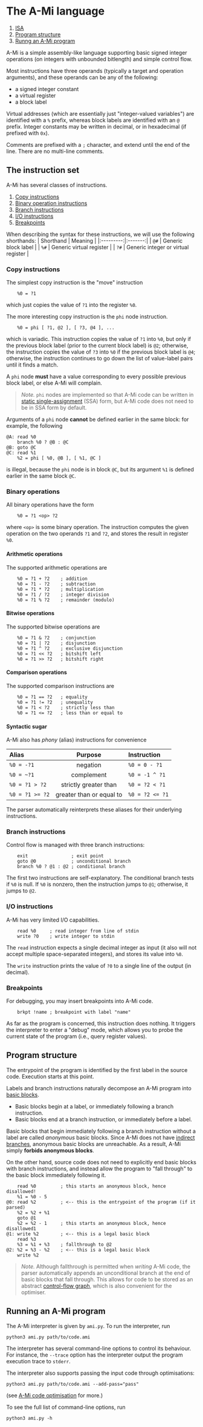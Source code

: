 # The A-Mi language

1. [ISA](#the-instruction-set)
1. [Program structure](#program-structure)
1. [Runng an A-Mi program](#running-an-a-mi-program)

A-Mi is a simple assembly-like language supporting basic signed integer operations (on integers with unbounded bitlength) and simple control flow.

Most instructions have three operands (typically a target and operation arguments), and these operands can be any of the following:
- a signed integer constant
- a virtual register
- a block label

Virtual addresses (which are essentially just "integer-valued variables") are identified with a `%` prefix, whereas block labels are identified with an `@` prefix.
Integer constants may be written in decimal, or in hexadecimal (if prefixed with `0x`).

Comments are prefixed with a `;` character, and extend until the end of the line.
There are no multi-line comments.

## The instruction set

A-Mi has several classes of instructions.

1. [Copy instructions](#copy-instructions)
1. [Binary operation instructions](#binary-operations)
1. [Branch instructions](#branch-instructions)
1. [I/O instructions](#io-instructions)
1. [Breakpoints](#breakpoints)

When describing the syntax for these instructions, we will use the following shorthands:
| Shorthand | Meaning |
|:---------:|:-------:|
| `@#`      | Generic block label |
| `%#`      | Generic virtual register |
| `?#`      | Generic integer or virtual register |

### Copy instructions

The simplest copy instruction is the "move" instruction
```ami
    %0 = ?1
```
which just copies the value of `?1` into the register `%0`.

The more interesting copy instruction is the `phi` node instruction.
```ami
    %0 = phi [ ?1, @2 ], [ ?3, @4 ], ...
```
which is variadic.
This instruction copies the value of `?1` into `%0`, but only if the previous block label (prior to the current block label) is `@2`; otherwise, the instruction copies the value of `?3` into `%0` if the previous block label is `@4`; otherwise, the instruction continues to go down the list of value-label pairs until it finds a match.

A `phi` node **must** have a value corresponding to every possible previous block label, or else A-Mi will complain.

> *Note.* `phi` nodes are implemented so that A-Mi code can be written in [static single-assignment](https://en.wikipedia.org/wiki/Static_single_assignment_form) (SSA) form, but A-Mi code does not need to be in SSA form by default.

Arguments of a `phi` node **cannot** be defined earlier in the same block: for example, the following
```ami
@A: read %0
    branch %0 ? @B : @C
@B: goto @C
@C: read %1
    %2 = phi [ %0, @B ], [ %1, @C ]
```
is illegal, because the `phi` node is in block `@C`, but its argument `%1` is defined earlier in the same block `@C`.

### Binary operations

All binary operations have the form
```ami
    %0 = ?1 <op> ?2
```
where `<op>` is some binary operation.
The instruction computes the given operation on the two operands `?1` and `?2`, and stores the result in register `%0`.

#### Arithmetic operations
The supported arithmetic operations are
```ami
    %0 = ?1 + ?2    ; addition
    %0 = ?1 - ?2    ; subtraction
    %0 = ?1 * ?2    ; multiplication
    %0 = ?1 / ?2    ; integer division
    %0 = ?1 % ?2    ; remainder (modulo)
```

#### Bitwise operations
The supported bitwise operations are
```ami
    %0 = ?1 & ?2    ; conjunction
    %0 = ?1 | ?2    ; disjunction
    %0 = ?1 ^ ?2    ; exclusive disjunction
    %0 = ?1 << ?2   ; bitshift left
    %0 = ?1 >> ?2   ; bitshift right
```

#### Comparison operations
The supported comparison instructions are
```ami
    %0 = ?1 == ?2   ; equality
    %0 = ?1 != ?2   ; unequality
    %0 = ?1 < ?2    ; strictly less than
    %0 = ?1 <= ?2   ; less than or equal to
```

#### Syntactic sugar
A-Mi also has *phony* (alias) instructions for convenience

| Alias           | Purpose                  | Instruction     |
|:----------------|:------------------------:|:----------------|
| `%0 = -?1`      | negation                 | `%0 = 0 - ?1`   |
| `%0 = ~?1`      | complement               | `%0 = -1 ^ ?1`  |
| `%0 = ?1 > ?2`  | strictly greater than    | `%0 = ?2 < ?1`  |
| `%0 = ?1 >= ?2` | greater than or equal to | `%0 = ?2 <= ?1` |

The parser automatically reinterprets these aliases for their underlying instructions.

### Branch instructions

Control flow is managed with three branch instructions:
```ami
    exit                ; exit point
    goto @0             ; unconditional branch
    branch %0 ? @1 : @2 ; conditional branch
```
The first two instructions are self-explanatory.
The conditional branch tests if `%0` is null.
If `%0` is nonzero, then the instruction jumps to `@1`; otherwise, it jumps to `@2`.

### I/O instructions

A-Mi has very limited I/O capabilities.
```ami
    read %0     ; read integer from line of stdin
    write ?0    ; write integer to stdin
```
The `read` instruction expects a single decimal integer as input (it also will not accept multiple space-separated integers), and stores its value into `%0`.

The `write` instruction prints the value of `?0` to a single line of the output (in decimal).

### Breakpoints

For debugging, you may insert breakpoints into A-Mi code.
```ami
    brkpt !name ; breakpoint with label "name"
```
As far as the program is concerned, this instruction does nothing.
It triggers the interpreter to enter a "debug" mode, which allows you to probe the current state of the program (i.e., query register values).

## Program structure

The entrypoint of the program is identified by the first label in the source code.
Execution starts at this point.

Labels and branch instructions naturally decompose an A-Mi program into [basic blocks](https://en.wikipedia.org/Basic_block).
- Basic blocks begin at a label, or immediately following a branch instruction.
- Basic blocks end at a branch instruction, or immediately before a label.

Basic blocks that begin immediately following a branch instruction without a label are called *anonymous* basic blocks.
Since A-Mi does not have [indirect branches](https://en.wikipedia.org/Indirect_branch), anonymous basic blocks are unreachable.
As a result, A-Mi simply **forbids anonymous blocks**.

On the other hand, source code does not need to explicitly end basic blocks with branch instructions, and instead allow the program to "fall through" to the basic block immediately following it.

```ami
    read %0         ; this starts an anonymous block, hence disallowed!
    %1 = %0 - 5
@0: read %2         ; <-- this is the entrypoint of the program (if it parsed)
    %2 = %2 + %1
    goto @1
    %2 = %2 - 1     ; this starts an anonymous block, hence disallowed1
@1: write %2        ; <-- this is a legal basic block
    read %3
    %3 = %1 + %3    ; fallthrough to @2
@2: %2 = %3 - %2    ; <-- this is a legal basic block
    write %2
```

> *Note.* Although fallthrough is permitted when *writing* A-Mi code, the parser automatically appends an unconditional branch at the end of basic blocks that fall through.
> This allows for code to be stored as an abstract [control-flow graph](https://en.wikipedia.org/wiki/Control-flow_graph), which is also convenient for the optimiser.

## Running an A-Mi program

The A-Mi interpreter is given by `ami.py`.
To run the interpreter, run
```console
python3 ami.py path/to/code.ami
```
The interpreter has several command-line options to control its behaviour.
For instance, the `--trace` option has the interpreter output the program execution trace to `stderr`.

The interpreter also supports passing the input code through optimisations:
```console
python3 ami.py path/to/code.ami --add-pass="pass"
```
(see [A-Mi code optimisation](amo.md) for more.)

To see the full list of command-line options, run
```console
python3 ami.py -h
```
